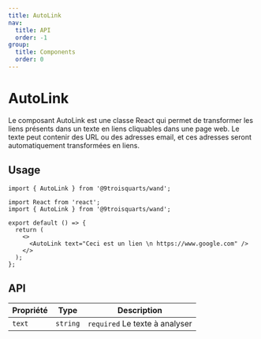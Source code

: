 ```yaml
---
title: AutoLink
nav:
  title: API
  order: -1
group:
  title: Components
  order: 0
---
```


# AutoLink

Le composant AutoLink est une classe React qui permet de transformer les liens présents dans un texte en liens cliquables dans une page web. Le texte peut contenir des URL ou des adresses email, et ces adresses seront automatiquement transformées en liens.

## Usage

```tsx | pure
import { AutoLink } from '@9troisquarts/wand';
```

```tsx
import React from 'react';
import { AutoLink } from '@9troisquarts/wand';

export default () => {
  return (
    <>
      <AutoLink text="Ceci est un lien \n https://www.google.com" />
    </>
  );
};
```

## API

| Propriété | Type | Description |
| --- | --- | --- |
| `text` | `string` | ```required``` Le texte à analyser |

